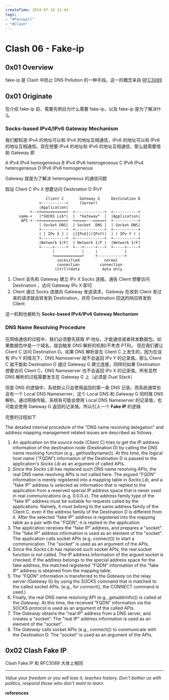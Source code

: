 ```yaml
---
createTime: 2024-07-16 12:44
tags:
- "#Passwall"
- "#Clash"
---
```


# Clash 06 - Fake-ip

## 0x01 Overview

fake-ip 是 Clash 中防止 DNS Pollution 的一种手段。这一的概念来自 [RFC3089](https://tools.ietf.org/rfc/rfc3089)

## 0x01 Originate

在介绍 fake-ip 前，需要先明白为什么需要 fake-ip，以及 fake-ip 是为了解决什么

### Socks-based IPv4/IPv6 Gateway Mechanism

我们都知道 IPv4 的地址可以和 IPv4 的地址互相通信，IPv6 的地址可以和 IPv6 的地址互相通信。现在想要 IPv4 的地址和 IPv6 的地址互相通信，那么就需要借助 Gateway 即

A      IPv4     IPv4       homogeneous
B      IPv4     IPv6       heterogeneous
C      IPv6     IPv4       heterogeneous
D      IPv6     IPv6       homogeneous

Gateway 就是为了解决 heterogeneous 的通信问题

假设 Client C IPv X 想要访问 Destination D IPvY
```
                  Client C       Gateway G     Destination D
               +-----------+     (Server)
               |Application|
           +-->+===========+  +-------------+  +-----------+
      same-+   |*SOCKS Lib*|  |  *Gateway*  |  |Application|
       API +-->+===========+  +=====---=====+  +-----------+
               | Socket DNS|  | Socket  DNS |  | Socket DNS|
               +-----------+  +-------------+  +-----------+
               | [ IPv X ] |  |[IPvX]|(IPvY)|  | ( IPv Y ) |
               +-----------+  +-------------+  +-----------+
               |Network I/F|  | Network I/F |  |Network I/F|
               +-----+-----+  +---+-----+---+  +-----+-----+
                     |            |     |            |
                     +============+     +------------+
                       socksified           normal
                       connection         connection
                      (ctrl)+data          data only
```

1. Client 会先和 Gateway 建立 IPv X Socks 连接。通告 Client 想要访问 Destination ，访问 Gateway IPv X 即可
3. Client 通过 Socks 连接向 Gateway 发送请求，Gateway 在收到 Client 发过来的请求就会转发到 Destination，并将 Destination 回送的响应转发到 Client

这一机制也被称为 **Socks-based IPv4/IPv6 Gateway Mechanism**


### DNS Name Resolving Procedure

在网络通信的过程中，我们必须要先获取 IP 地址，才能通信或者转发数据包。如果数据包中是一个域名，就会触发 DNS 解析的机制(不考虑 PTR)。
现在我们要让 Client C 访问 Destination D。如果 DNS 解析是在 Client C 上发生的，因为在没有 IPv Y 的情况下，DNS Nameserver 就不会返回 IPv Y 的记录值。那么 Client C 就不能和 Destination D 通过 Gateway G 建立连接，同样的如果 Destination 想要访问 Client C，DNS Nameserver 也不会返回 IPv X 的记录值。所有显然 DNS 解析的过程需要发生在 Gateway G 上（必须是 Dual Stack）

但是 DNS 的逻辑中，系统默认只会使用返回的第一条 DNS 记录。而系统通常也会有一个 Local DNS Nameserver，这个 Local DNS 和 Gateway G 同时做 DNS 解析。通过网络传输，系统有可能会使用 Local DNS Nameserver 的记录值，也可能会使用 Gateway G 返回的记录值。所以引入一个 **Fake IP** 的逻辑

完整的过程如下

The detailed internal procedure of the "DNS name resolving delegation" and address mapping management related issues are described as follows.

1. An application on the source node (Client C) tries to get the IP address information of the destination node (Destination D) by calling the DNS name resolving function (e.g., gethostbyname()). At this time, the logical host name ("FQDN") information of the Destination D is passed to the application's *Socks Lib* as an argument of called APIs.
2. Since the *Socks Lib* has replaced such DNS name resolving APIs, the real DNS name resolving APIs is not called here.  The argued "FQDN" information is merely registered into a mapping table in *Socks Lib*, and a "fake IP" address is selected as information that is replied to the application from a reserved special IP address space that is never used in real communications (e.g. 0.0.0.x).  The address family type of the "fake IP" address must be suitable for requests called by the applications.  Namely, it must belong to the same address family of the Client C, even if the address family of the Destination D is different from it.  After the selected "fake IP" address is registered into the mapping table as a pair with the "FQDN", it is replied to the application.
3. The application receives the "fake IP" address, and prepares a "socket".  The "fake IP" address information is used as an element of the "socket".  The application calls socket APIs (e.g. connect()) to start a communication.  The "socket" is used as an argument of the APIs.
4. Since the *Socks Lib* has replaced such socket APIs, the real socket function is not called.  The IP address information of the argued socket is checked.  If the address belongs to the special address space for the fake address, the matched registered "FQDN" information of the "fake IP" address is obtained from the mapping table.
5. The "FQDN" information is transferred to the *Gateway* on the relay server (Gateway G) by using the SOCKS command that is matched to the called socket APIs.  (e.g., for connect(), the CONNECT command is used.)
6. Finally, the real DNS name resolving API (e.g., getaddrinfo()) is called at the *Gateway*.  At this time, the received "FQDN" information via the SOCKS protocol is used as an argument of the called APIs.
7. The *Gateway* obtains the "real IP" address from a DNS server, and creates a "socket".  The "real IP" address information is used as an element of the "socket".
8. The *Gateway* calls socket APIs (e.g., connect()) to communicate with the Destination D.  The "socket" is used as an argument of the APIs.

## 0x02 Clash Fake IP

Clash Fake IP 和 RFC3089 大体上相同

---
*Value your freedom or you will lose it, teaches history. Don't bother us with politics, respond those who don't want to learn.*

**references**


